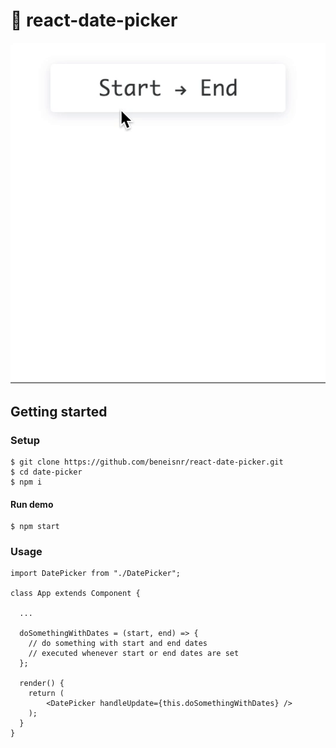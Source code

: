 # :calendar: react-date-picker
![](date-picker.gif)


## Getting started

### Setup

    $ git clone https://github.com/beneisnr/react-date-picker.git
    $ cd date-picker
    $ npm i

#### Run demo

    $ npm start
    
### Usage

```
import DatePicker from "./DatePicker";

class App extends Component {

  ...

  doSomethingWithDates = (start, end) => {
    // do something with start and end dates
    // executed whenever start or end dates are set
  };

  render() {
    return (
        <DatePicker handleUpdate={this.doSomethingWithDates} />
    );
  }
}
```
